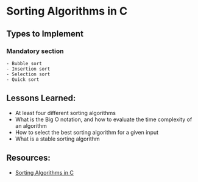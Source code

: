 # Sorting Algorithms in C

## Types to Implement

### Mandatory section
	- Bubble sort
	- Insertion sort
	- Selection sort
	- Quick sort

## Lessons Learned:
- At least four different sorting algorithms
- What is the Big O notation, and how to evaluate the time complexity of an algorithm
- How to select the best sorting algorithm for a given input
- What is a stable sorting algorithm

## Resources:
- [Sorting Algorithms in C](https://www.geeksforgeeks.org/sorting-algorithms/)
